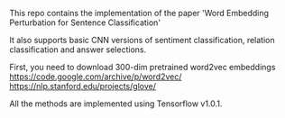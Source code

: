 This repo contains the implementation of the paper 'Word Embedding Perturbation for Sentence Classification'

It also supports basic CNN versions of sentiment classification, relation classification and answer selections.

First, you need to download 300-dim pretrained word2vec embeddings
https://code.google.com/archive/p/word2vec/
https://nlp.stanford.edu/projects/glove/

All the methods are implemented using Tensorflow v1.0.1.

